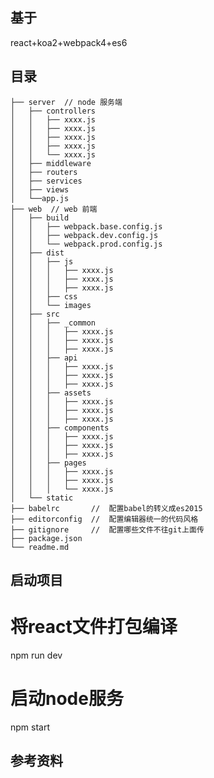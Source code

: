 ## 基于
react+koa2+webpack4+es6

## 目录

    ├── server  // node 服务端
    │   ├── controllers
    │   │   ├── xxxx.js
    │   │   ├── xxxx.js
    │   │   ├── xxxx.js
    │   │   ├── xxxx.js
    │   │   └── xxxx.js
    │   ├── middleware
    │   ├── routers
    │   ├── services
    │   ├── views
    │   └──app.js
    ├── web  // web 前端
    │   ├── build
    │   │   ├── webpack.base.config.js
    │   │   ├── webpack.dev.config.js
    │   │   └── webpack.prod.config.js
    │   ├── dist
    │   │   ├── js
    │   │   │   ├── xxxx.js
    │   │   │   ├── xxxx.js
    │   │   │   ├── xxxx.js
    │   │   ├── css
    │   │   └── images
    │   ├── src
    │   │   ├── _common
    │   │   │   ├── xxxx.js
    │   │   │   ├── xxxx.js
    │   │   │   ├── xxxx.js
    │   │   ├── api
    │   │   │   ├── xxxx.js
    │   │   │   ├── xxxx.js
    │   │   │   ├── xxxx.js
    │   │   ├── assets
    │   │   │   ├── xxxx.js
    │   │   │   ├── xxxx.js
    │   │   │   ├── xxxx.js
    │   │   ├── components
    │   │   │   ├── xxxx.js
    │   │   │   ├── xxxx.js
    │   │   │   ├── xxxx.js
    │   │   ├── pages
    │   │   │   ├── xxxx.js
    │   │   │   ├── xxxx.js
    │   │   │   └── xxxx.js
    │   └── static
    ├── babelrc       //  配置babel的转义成es2015
    ├── editorconfig  //  配置编辑器统一的代码风格
    ├── gitignore     //  配置哪些文件不往git上面传
    ├── package.json
    └── readme.md
    

## 启动项目

# 将react文件打包编译
npm run dev

# 启动node服务
npm start

## 参考资料
[1]: https://juejin.im/post/59881640f265da3e154b0509 "Express 与 koa 中间件模式对比"
[2]: https://www.jianshu.com/p/2ff44cd029e7 "Koa2 "





